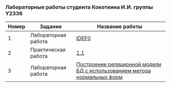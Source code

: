 ### Лабораторные работы студента Кокоткина И.И. группы Y2336

| Номер  | Задание | Название работы |
| ------------- | ------------- | ------------- |
| 1 | Лабораторная работа | [IDEF0](https://github.com/hoibo1/ITMO_FSPO_DataBases_2020-2021/tree/master/students/y2336/Kokotkin_Ilya/LR1_DFD) |
| 2 | Практическая работа | [1.1](https://github.com/hoibo1/ITMO_FSPO_DataBases_2020-2021/tree/master/students/y2336/Kokotkin_Ilya/PR1.1) |
| 3 | Лабораторная работа | [Построение реляционной модели БД с использованием метода нормальных форм](https://github.com/hoibo1/ITMO_FSPO_DataBases_2020-2021/blob/master/students/y2336/Kokotkin_Ilya/LR4_Y2336_%D0%9A%D0%BE%D0%BA%D0%BE%D1%82%D0%BA%D0%B8%D0%BD%D0%B0.pdf) |
